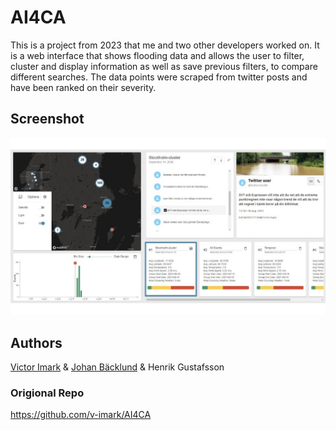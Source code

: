 # AI4CA
This is a project from 2023 that me and two other developers worked on.
It is a web interface that shows flooding data and allows the user to filter, cluster and display information as well as save previous filters, to compare different searches.
The data points were scraped from twitter posts and have been ranked on their severity.

## Screenshot
![Screenshot](screenshot_1.jpg)

## Authors
[Victor Imark](https://github.com/v-imark) & [Johan Bäcklund](https://github.com/Beckelund) & Henrik Gustafsson

### Origional Repo
https://github.com/v-imark/AI4CA